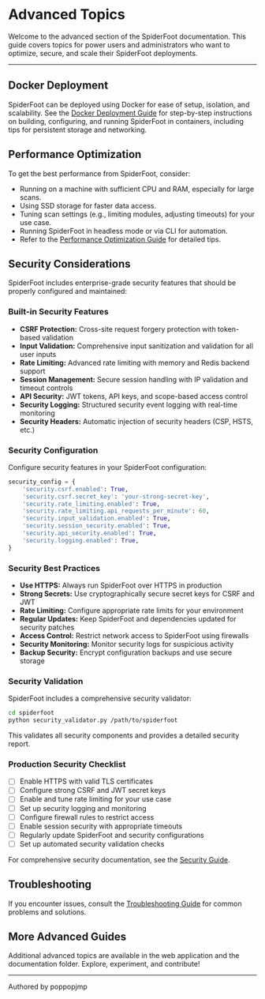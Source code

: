 # Advanced Topics

Welcome to the advanced section of the SpiderFoot documentation. This guide covers topics for power users and administrators who want to optimize, secure, and scale their SpiderFoot deployments.

---

## Docker Deployment

SpiderFoot can be deployed using Docker for ease of setup, isolation, and scalability. See the [Docker Deployment Guide](../docs/docker_deployment.md) for step-by-step instructions on building, configuring, and running SpiderFoot in containers, including tips for persistent storage and networking.

## Performance Optimization

To get the best performance from SpiderFoot, consider:

- Running on a machine with sufficient CPU and RAM, especially for large scans.
- Using SSD storage for faster data access.
- Tuning scan settings (e.g., limiting modules, adjusting timeouts) for your use case.
- Running SpiderFoot in headless mode or via CLI for automation.
- Refer to the [Performance Optimization Guide](../docs/advanced/performance_optimization.md) for detailed tips.

## Security Considerations

SpiderFoot includes enterprise-grade security features that should be properly configured and maintained:

### Built-in Security Features

- **CSRF Protection:** Cross-site request forgery protection with token-based validation
- **Input Validation:** Comprehensive input sanitization and validation for all user inputs
- **Rate Limiting:** Advanced rate limiting with memory and Redis backend support
- **Session Management:** Secure session handling with IP validation and timeout controls
- **API Security:** JWT tokens, API keys, and scope-based access control
- **Security Logging:** Structured security event logging with real-time monitoring
- **Security Headers:** Automatic injection of security headers (CSP, HSTS, etc.)

### Security Configuration

Configure security features in your SpiderFoot configuration:

```python
security_config = {
    'security.csrf.enabled': True,
    'security.csrf.secret_key': 'your-strong-secret-key',
    'security.rate_limiting.enabled': True,
    'security.rate_limiting.api_requests_per_minute': 60,
    'security.input_validation.enabled': True,
    'security.session_security.enabled': True,
    'security.api_security.enabled': True,
    'security.logging.enabled': True,
}
```

### Security Best Practices

- **Use HTTPS:** Always run SpiderFoot over HTTPS in production
- **Strong Secrets:** Use cryptographically secure secret keys for CSRF and JWT
- **Rate Limiting:** Configure appropriate rate limits for your environment
- **Regular Updates:** Keep SpiderFoot and dependencies updated for security patches
- **Access Control:** Restrict network access to SpiderFoot using firewalls
- **Security Monitoring:** Monitor security logs for suspicious activity
- **Backup Security:** Encrypt configuration backups and use secure storage

### Security Validation

SpiderFoot includes a comprehensive security validator:

```bash
cd spiderfoot
python security_validator.py /path/to/spiderfoot
```

This validates all security components and provides a detailed security report.

### Production Security Checklist

- [ ] Enable HTTPS with valid TLS certificates
- [ ] Configure strong CSRF and JWT secret keys
- [ ] Enable and tune rate limiting for your use case
- [ ] Set up security logging and monitoring
- [ ] Configure firewall rules to restrict access
- [ ] Enable session security with appropriate timeouts
- [ ] Regularly update SpiderFoot and security configurations
- [ ] Set up automated security validation checks

For comprehensive security documentation, see the [Security Guide](security.md).

## Troubleshooting

If you encounter issues, consult the [Troubleshooting Guide](troubleshooting.md) for common problems and solutions.

## More Advanced Guides

Additional advanced topics are available in the web application and the documentation folder. Explore, experiment, and contribute!

---

Authored by poppopjmp

